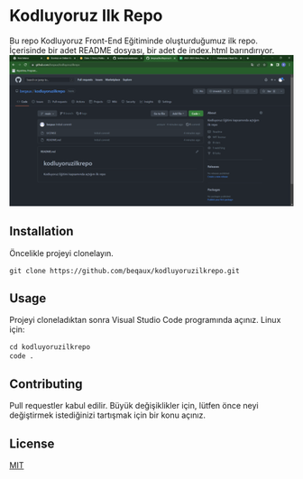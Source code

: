 # Kodluyoruz Ilk Repo
Bu repo Kodluyoruz Front-End Eğitiminde oluşturduğumuz ilk repo. İçerisinde bir adet README dosyası, bir adet de index.html barındırıyor.
![Screenshot](https://github.com/beqaux/kodluyoruzilkrepo/blob/main/Ekran%20g%C3%B6r%C3%BCnt%C3%BCs%C3%BC%202022-10-18%20060601.png)
## Installation
Öncelikle projeyi clonelayın.
```
git clone https://github.com/beqaux/kodluyoruzilkrepo.git
```

## Usage
Projeyi cloneladıktan sonra Visual Studio Code programında açınız.
Linux için:
```
cd kodluyoruzilkrepo
code .
```
## Contributing
Pull requestler kabul edilir. Büyük değişiklikler için, lütfen önce neyi değiştirmek istediğinizi tartışmak için bir konu açınız.

## License

[MIT](https://choosealicense.com/licenses/mit/)